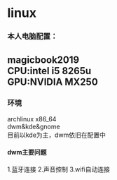 # linux
### 本人电脑配置：
magicbook2019  
CPU:intel i5 8265u  
GPU:NVIDIA MX250  
---
### 环境
archlinux x86_64  
dwm&kde&gnome   
目前以kde为主，dwm依旧在配置中  
#### dwm主要问题
1.蓝牙连接
2.声音控制
3.wifi自动连接
